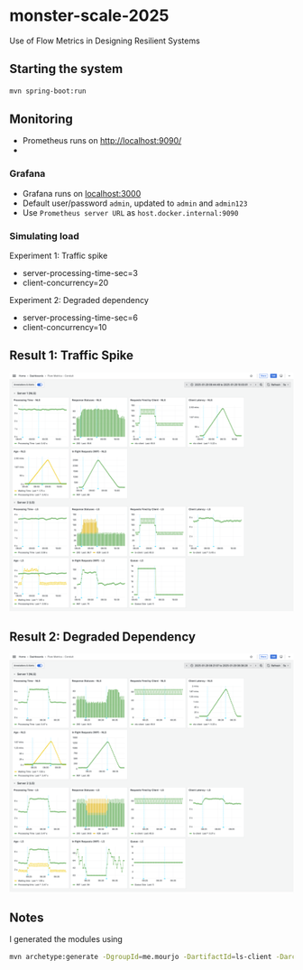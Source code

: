 # monster-scale-2025

Use of Flow Metrics in Designing Resilient Systems

## Starting the system

```bash
mvn spring-boot:run
```

## Monitoring

- Prometheus runs
  on [http://localhost:9090/](http://localhost:9090/query?g0.expr=http_server_requests_active_seconds_max&g0.show_tree=0&g0.tab=graph&g0.range_input=1h&g0.res_type=auto&g0.res_density=medium&g0.display_mode=lines&g0.show_exemplars=0)
-

### Grafana

- Grafana runs on [localhost:3000](localhost:3000)
- Default user/password `admin`, updated to `admin` and `admin123`
- Use `Prometheus server URL` as `host.docker.internal:9090`


### Simulating load
Experiment 1: Traffic spike
- server-processing-time-sec=3
- client-concurrency=20

Experiment 2: Degraded dependency
- server-processing-time-sec=6
- client-concurrency=10

## Result 1: Traffic Spike
![](result-client-concurrency-2025-01-29-10_04_23.png)

## Result 2: Degraded Dependency
![](result-degraded-dependency-2025-01-29-08_39_22.png)

## Notes

I generated the modules using

```bash
mvn archetype:generate -DgroupId=me.mourjo -DartifactId=ls-client -DarchetypeArtifactId=maven-archetype-quickstart -DinteractiveMode=false
```
